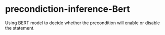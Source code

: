 # precondiction-inference-Bert
Using BERT model to decide whether the precondition will enable or disable the statement.
